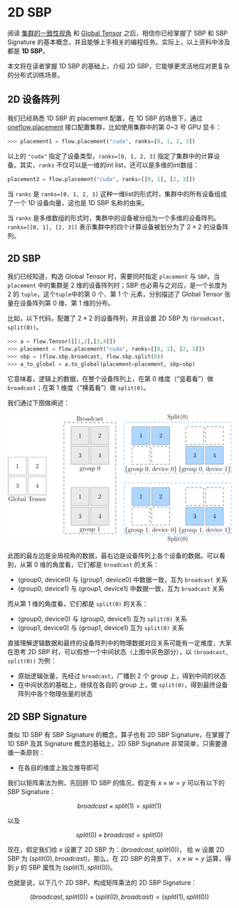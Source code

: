 # 2D SBP

阅读 [集群的一致性视角](./02_sbp.md) 和 [Global Tensor](./03_consistent_tensor.md) 之后，相信你已经掌握了 SBP 和 SBP Signature 的基本概念，并且能够上手相关的编程任务。实际上，以上资料中涉及都是 **1D SBP**。

本文将在读者掌握 1D SBP 的基础上，介绍 2D SBP，它能够更灵活地应对更复杂的分布式训练场景。

## 2D 设备阵列

我们已经熟悉 1D SBP 的 placement 配置，在 1D SBP 的场景下，通过 [oneflow.placement](https://start.oneflow.org/oneflow-api-cn/placement.html#oneflow.placement) 接口配置集群，比如使用集群中的第 0~3 号 GPU 显卡：

```python
>>> placement1 = flow.placement("cuda", ranks=[0, 1, 2, 3])
```

以上的 `"cuda"` 指定了设备类型，`ranks=[0, 1, 2, 3]` 指定了集群中的计算设备。其实，`ranks` 不仅可以是一维的int list，还可以是多维的int数组：

```python
placement2 = flow.placement("cuda", ranks=[[0, 1], [2, 3]])
```

当 `ranks` 是 `ranks=[0, 1, 2, 3]` 这种一维list的形式时，集群中的所有设备组成了一个 1D 设备向量，这也是 1D SBP 名称的由来。

当 `ranks` 是多维数组的形式时，集群中的设备被分组为一个多维的设备阵列。`ranks=[[0, 1], [2, 3]]` 表示集群中的四个计算设备被划分为了 $2 \times 2$ 的设备阵列。


## 2D SBP

我们已经知道，构造 Global Tensor 时，需要同时指定 `placement` 与 `SBP`。当 `placement` 中的集群是 2 维的设备阵列时；SBP 也必需与之对应，是一个长度为 2 的 `tuple`，这个`tuple`中的第 0 个、第 1 个 元素，分别描述了 Global Tensor 张量在设备阵列第 0 维、第 1 维的分布。

比如，以下代码，配置了 $2 \times 2$ 的设备阵列，并且设置 2D SBP 为 `(broadcast, split(0))`。

```python
>>> a = flow.Tensor([[1,2],[3,4]])
>>> placement = flow.placement("cuda", ranks=[[0, 1], [2, 3]])
>>> sbp = (flow.sbp.broadcast, flow.sbp.split(0))
>>> a_to_global = a.to_global(placement=placement, sbp=sbp)
```

它意味着，逻辑上的数据，在整个设备阵列上，在第 0 维度（“竖着看”）做 `broadcast`；在第 1 维度（“横着看”）做 `split(0)`。

我们通过下图做阐述：

![](./imgs/2d-sbp.png)

此图的最左边是全局视角的数据，最右边是设备阵列上各个设备的数据。可以看到，从第 0 维的角度看，它们都是 `broadcast` 的关系：

- (group0, device0) 与 (group1, device0) 中数据一致，互为 `broadcast` 关系
- (group0, device1) 与 (group1, device1) 中数据一致，互为 `broadcast` 关系

而从第 1 维的角度看，它们都是 `split(0)` 的关系：

- (group0, device0) 与 (group0, device1) 互为 `split(0)` 关系
- (group1, device0) 与 (group1, device1) 互为 `split(0)` 关系

直接理解逻辑数据和最终的设备阵列中的物理数据对应关系可能有一定难度，大家在思考 2D SBP 时，可以假想一个中间状态（上图中灰色部分），以 `(broadcast, split(0))` 为例：

- 原始逻辑张量，先经过 `broadcast`，广播到 2 个 group 上，得到中间的状态
- 在中间状态的基础上，继续在各自的 group 上，做 `split(0)`，得到最终设备阵列中各个物理张量的状态

## 2D SBP Signature

类似 1D SBP 有 SBP Signature 的概念，算子也有 2D SBP Signature，在掌握了 1D SBP 及其 Signature 概念的基础上，2D SBP Signature 非常简单，只需要遵循一条原则：

- 在各自的维度上独立推导即可

我们以矩阵乘法为例，先回顾 1D SBP 的情况，假定有 $x \times w = y$ 可以有以下的 SBP Signature：

$$ broadcast \times split(1) = split(1) $$

以及

$$ split(0) \times broadcast = split(0) $$

现在，假定我们给 $x$ 设置了 2D SBP 为：$(broadcast, split(0))$， 给 $w$ 设置 2D SBP 为 $(split(0), broadcast)$，那么，在 2D SBP 的背景下， $x \times w = y$ 运算，得到 $y$ 的 SBP
 属性为 $(split(1), split(0))$。

 也就是说，以下几个 2D SBP，构成矩阵乘法的 2D SBP Signature：

$$ (broadcast, split(0)) \times (split(0), broadcast) =  (split(1), split(0)) $$
